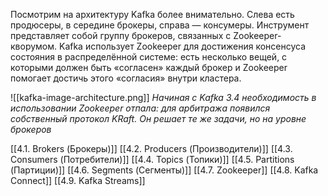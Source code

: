 Посмотрим на архитектуру Kafka более внимательно. Слева есть продюсеры, в середине брокеры, справа — консумеры. Инструмент представляет собой группу брокеров, связанных с Zookeeper-кворумом. Kafka использует Zookeeper для достижения консенсуса состояния в распределённой системе: есть несколько вещей, с которыми должен быть «согласен» каждый брокер и Zookeeper помогает достичь этого «согласия» внутри кластера.

![[kafka-image-architecture.png]]
_Начиная с Kafka 3.4 необходимость в использовании Zookeeper отпала: для арбитража появился собственный протокол KRaft. Он решает те же задачи, но на уровне брокеров_

[[4.1. Brokers (Брокеры)]]
[[4.2. Producers (Производители)]]
[[4.3. Consumers (Потребители)]]
[[4.4. Topics (Топики)]]
[[4.5. Partitions (Партиции)]] 
[[4.6. Segments (Сегменты)]]
[[4.7. Zookeeper]] 
[[4.8. Kafka Connect]]
[[4.9. Kafka Streams]]